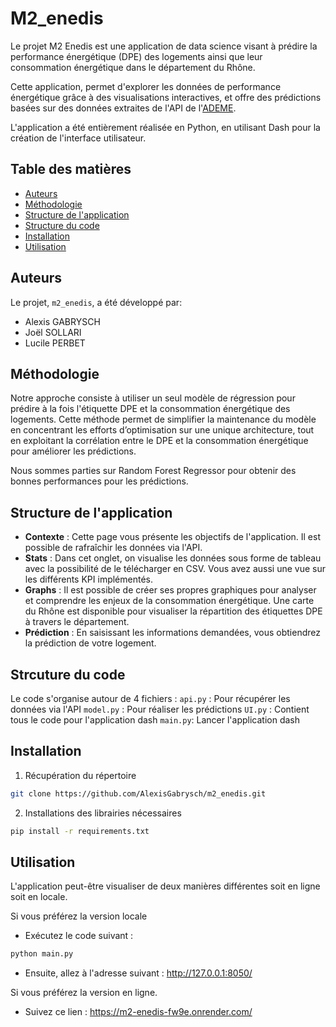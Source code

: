 # M2_enedis

Le projet M2 Enedis est une application de data science visant à prédire la performance énergétique (DPE) des logements ainsi que leur consommation énergétique dans le département du Rhône. 

Cette application, permet d'explorer les données de performance énergétique grâce à des visualisations interactives, et offre des prédictions basées sur des données extraites de l'API de l'[ADEME]( https://data.ademe.fr/datasets/dpe-v2-logements-existants/api-doc). 

L'application a été entièrement réalisée en Python, en utilisant Dash pour la création de l'interface utilisateur.

## Table des matières
- [Auteurs](#auteurs)
- [Méthodologie](#méthodologie)
- [Structure de l'application](#structure-de-lapplication)
- [Structure du code](#strcuture-du-code)
- [Installation](#installation)
- [Utilisation](#utilisation)

## Auteurs

Le projet, `m2_enedis`, a été développé par:

- Alexis GABRYSCH
- Joël SOLLARI
- Lucile PERBET

## Méthodologie

Notre approche consiste à utiliser un seul modèle de régression pour prédire à la fois l'étiquette DPE et la consommation énergétique des logements. Cette méthode permet de simplifier la maintenance du modèle en concentrant les efforts d’optimisation sur une unique architecture, tout en exploitant la corrélation entre le DPE et la consommation énergétique pour améliorer les prédictions.

Nous sommes parties sur Random Forest Regressor pour obtenir des bonnes performances pour les prédictions.

## Structure de l'application
- **Contexte** : Cette page vous présente les objectifs de l'application. Il est possible de rafraîchir les données via l'API.
- **Stats** : Dans cet onglet, on visualise les données sous forme de tableau avec la possibilité de le télécharger en CSV. Vous avez aussi une vue sur les différents KPI implémentés.
- **Graphs** : Il est possible de créer ses propres graphiques pour analyser et comprendre les enjeux de la consommation énergétique. Une carte du Rhône est disponible pour visualiser la répartition des étiquettes DPE à travers le département.
- **Prédiction** : En saisissant les informations demandées, vous obtiendrez la prédiction de votre logement.

## Strcuture du code
Le code s'organise autour de 4 fichiers : 
`api.py` : Pour récupérer les données via l'API
`model.py` : Pour réaliser les prédictions
`UI.py` : Contient tous le code pour l'application dash
`main.py`: Lancer l'application dash

## Installation
1. Récupération du répertoire

```bash
git clone https://github.com/AlexisGabrysch/m2_enedis.git
```

2. Installations des librairies nécessaires
```bash
pip install -r requirements.txt
```

## Utilisation

L'application peut-être visualiser de deux manières différentes soit en ligne soit en locale.

Si vous préférez la version locale
- Exécutez le code suivant :

```bash
python main.py
```
- Ensuite, allez à l'adresse suivant : 
http://127.0.0.1:8050/

Si vous préférez la version en ligne.
- Suivez ce lien : https://m2-enedis-fw9e.onrender.com/

